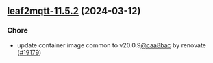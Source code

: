 

## [leaf2mqtt-11.5.2](https://github.com/truecharts/charts/compare/leaf2mqtt-11.5.1...leaf2mqtt-11.5.2) (2024-03-12)

### Chore



- update container image common to v20.0.9[@caa8bac](https://github.com/caa8bac) by renovate ([#19179](https://github.com/truecharts/charts/issues/19179))